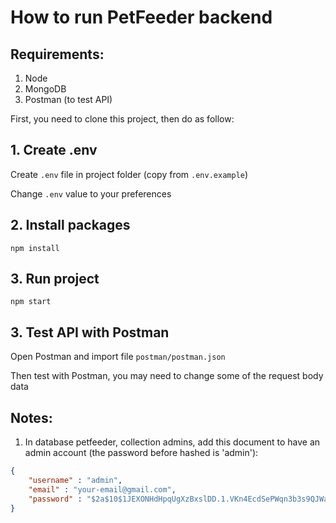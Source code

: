 # How to run PetFeeder backend

## Requirements: 
1. Node 
2. MongoDB
3. Postman (to test API)

First, you need to clone this project, then do as follow:
## 1. Create .env
Create `.env` file in project folder (copy from `.env.example`)

Change `.env` value to your preferences
## 2. Install packages
`npm install`

## 3. Run project
`npm start`

## 3. Test API with Postman
Open Postman and import file `postman/postman.json` 

Then test with Postman, you may need to change some of the request body data

## Notes:
1. In database petfeeder, collection admins, add this document to have an admin account (the password before hashed is 'admin'): 
```json
{
    "username" : "admin",
    "email" : "your-email@gmail.com",
    "password" : "$2a$10$1JEXONHdHpqUgXzBxslDD.1.VKn4EcdSePWqn3b3s9QJWa.MjY/ZC"
}
```
